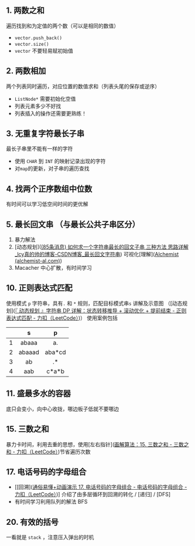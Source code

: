 ## 1. 两数之和

遍历找到和为定值的两个数（可以是相同的数值）

- `vector.push_back()`
- `vector.size()`
- `vector` 不要轻易赋初始值

## 2. 两数相加

两个列表同时遍历，对应位置的数值求和（列表头尾的保存或逆序）

- `ListNode*` 需要初始化空值
- 列表元素多少不好找
- 列表插入的操作还需要更熟练！

## 3. 无重复字符最长子串

最长子串里不能有一样的字符

- 使用 `CHAR` 到 `INT` 的映射记录出现的字符
- 对`map`的更新，对子串的遍历查找



## 4. 找两个正序数组中位数

有时间可以学习低空间时间的更优解



## 5. 最长回文串 （与最长公共子串区分）

1. 暴力解法
2. [动态规划]([(85条消息) 如何求一个字符串最长的回文子串 三种方法 思路详解_lcy真的帅的博客-CSDN博客_最长回文字符串](https://blog.csdn.net/m0_65725614/article/details/124170014)) 可视化[理解]([Alchemist (alchemist-al.com)](https://alchemist-al.com/algorithms/longest-palindromic-substring))
3. Macacher 中心扩散，有时间学习



## 10. 正则表达式匹配

使用模式 `p` 字符串，具有`.` 和 `*` 规则，匹配目标模式串`s`
讲解及示意图 （[动态规划]([『 动态规划 』字符串 DP 详解：状态转移推导 + 滚动优化 + 提前结束 - 正则表达式匹配 - 力扣（LeetCode）](https://leetcode.cn/problems/regular-expression-matching/solution/by-flix-musv/))）
使用案例包括 

|      |   s    |   p    |
| :--: | :----: | :----: |
|  1   | abaaa  |   a.   |
|  2   | abaaad | aba*cd |
|  3   |   ab   |   .*   |
|  4   |  aab   | c*a\*b |



## 11. 盛最多水的容器

底只会变小，向中心收拢，哪边板子低就不要哪边



## 15. 三数之和

暴力卡时间，利用去重的思想，使用[左右指针]([画解算法：15. 三数之和 - 三数之和 - 力扣（LeetCode）](https://leetcode.cn/problems/3sum/solution/hua-jie-suan-fa-15-san-shu-zhi-he-by-guanpengchn/))节省遍历次数



## 17. 电话号码的字母组合

- [[回溯]([通俗易懂+动画演示 17. 电话号码的字母组合 - 电话号码的字母组合 - 力扣（LeetCode）](https://leetcode.cn/problems/letter-combinations-of-a-phone-number/solution/tong-su-yi-dong-dong-hua-yan-shi-17-dian-hua-hao-m/))] 介绍了由多层循环到回溯的转化 / [递归] / [DFS]
- 有时间学习利用队列的解法 BFS



## 20. 有效的括号

一看就是 `stack` ，注意压入弹出的时机

